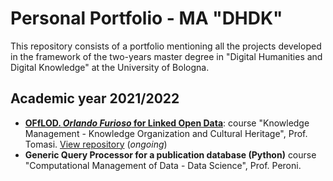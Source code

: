 # Personal Portfolio - MA "DHDK"

This repository consists of a portfolio mentioning all the projects developed in the framework of the two-years master degree in "Digital Humanities and Digital Knowledge" at the University of Bologna.

## Academic year 2021/2022 

- **[OFfLOD. _Orlando Furioso_ for Linked Open Data](https://off-lod.github.io/orlando-furioso/)**: course "Knowledge Management - Knowledge Organization and Cultural Heritage", Prof. Tomasi. [View repository](https://github.com/off-lod/orlando-furioso.git) (_ongoing_)
- **Generic Query Processor for a publication database (Python)** course "Computational Management of Data - Data Science", Prof. Peroni.
